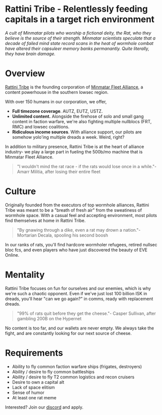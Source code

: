 # Rattini Tribe - Relentlessly feeding capitals in a target rich environment 

*A cult of Minmatar pilots who worship a fictional deity, the Rat, who they believe is the source of their strength. Minmatar scientists speculate that a decade of failed mind state record scans in the heat of wormhole combat have altered their capsuleer memory banks permanantly. Quite literally, they have brain damage.*

# Overview

[Rattini Tribe](https://my.minmatar.org/alliance/corporations/list/#Rattini_Tribe) is the founding corporation of [Minmatar Fleet Alliance](https://my.minmatar.org/), a content powerhouse in the southern lowsec region.

With over 150 humans in our corporation, we offer,

* **Full timezone coverage**. AUTZ, EUTZ, USTZ.
* **Unlimited content.** Alongside the firehose of solo and small gang content in faction warfare, we're also fighting multiple nullblocs (FRT, RMC) and lowsec coalitions.
* **Ridiculous income sources**. With alliance support, our pilots are somehow yolo'ing multiple dreads a week. Weird, right?

In addition to military presence, Rattini Tribe is at the heart of alliance industry- we play a large part in fueling the 500b/mo machine that is Minmatar Fleet Alliance.

>"I wouldn't mind the rat race - if the rats would lose once in a while."- Amarr Militia, after losing their entire fleet

# Culture

Originally founded from the executors of top wormhole alliances, Rattini Tribe was meant to be a "breath of fresh air" from the sweatiness of wormhole space. With a casual feel and accepting environment, most pilots find themselves at home in Rattini Tribe.

>"By gnawing through a dike, even a rat may drown a nation."- Mortarian Decala, spooling his second boosh

In our ranks of rats, you'll find hardcore wormholer refugees, retired nullsec bloc fcs, and even players who have just discovered the beauty of EVE Online.

# Mentality

Rattini Tribe focuses on fun for ourselves and our enemies, which is why we're such a chaotic opponent. Even if we've just lost 100 billion ISK in dreads, you'll hear "can we go again?" in comms, ready with replacement dreads.

>"99% of rats quit before they get the cheese."- Casper Sullivan, after gambling 200B on the Hypernet

No content is too far, and our wallets are never empty. We always take the fight, and are constantly looking for our next source of cheese.

# Requirements

* Ability to fly common faction warfare ships (frigates, destroyers)
* Ability / desire to fly common battleships
* Ability / desire to fly T2 common logistics and recon cruisers
* Desire to own a capital alt
* Lack of space elitism
* Sense of humor
* At least one rat meme

Interested? Join our [discord](https://discord.gg/minmatar) and apply.